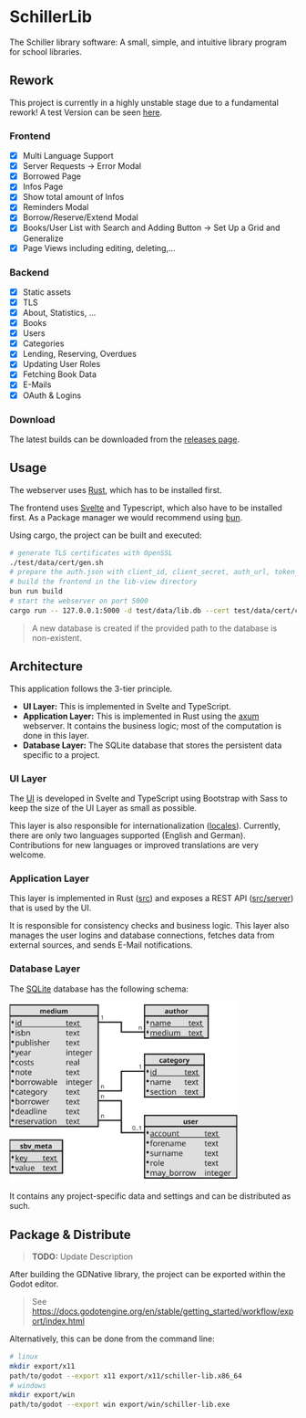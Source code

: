 # SchillerLib

The Schiller library software:
A small, simple, and intuitive library program for school libraries.

## Rework

This project is currently in a highly unstable stage due to a fundamental rework! A test Version can be seen [here](https://nils.wrenger.net).

### Frontend

- [x] Multi Language Support
- [x] Server Requests -> Error Modal
- [x] Borrowed Page
- [x] Infos Page
- [x] Show total amount of Infos
- [x] Reminders Modal
- [x] Borrow/Reserve/Extend Modal
- [x] Books/User List with Search and Adding Button -> Set Up a Grid and Generalize
- [x] Page Views including editing, deleting,...

### Backend

- [x] Static assets
- [x] TLS
- [x] About, Statistics, ...
- [x] Books
- [x] Users
- [x] Categories
- [x] Lending, Reserving, Overdues
- [x] Updating User Roles
- [x] Fetching Book Data
- [x] E-Mails
- [x] OAuth & Logins

### Download

The latest builds can be downloaded from the [releases page](https://github.com/wrenger/schiller-lib/releases/latest).


## Usage

The webserver uses [Rust](https://www.rust-lang.org/learn/get-started), which has to be installed first.

The frontend uses [Svelte](https://svelte.dev) and Typescript, which also have to be installed first.
As a Package manager we would recommend using [bun](https://bun.sh/).

Using cargo, the project can be built and executed:

```sh
# generate TLS certificates with OpenSSL
./test/data/cert/gen.sh
# prepare the auth.json with client_id, client_secret, auth_url, token_url, user_url
# build the frontend in the lib-view directory
bun run build
# start the webserver on port 5000
cargo run -- 127.0.0.1:5000 -d test/data/lib.db --cert test/data/cert/cert.pem --key test/data/cert/key.pem --user-file test/data/users.txt --auth test/data/auth.json --assets lib-view/build
```

> A new database is created if the provided path to the database is non-existent.

## Architecture

This application follows the 3-tier principle.

- **UI Layer:** This is implemented in Svelte and TypeScript.
- **Application Layer:** This is implemented in Rust using the [axum](https://github.com/tokio-rs/axum) webserver.
It contains the business logic; most of the computation is done in this layer.
- **Database Layer:** The SQLite database that stores the persistent data specific to a project.

### UI Layer

The [UI](lib-view) is developed in Svelte and TypeScript using
Bootstrap with Sass to keep the size of the UI Layer as small as possible.

This layer is also responsible for internationalization
([locales](lib-view/src/lib/i18n/locales/)).
Currently, there are only two languages supported (English and German).
Contributions for new languages or improved translations are very welcome.

### Application Layer

This layer is implemented in Rust ([src](src)) and exposes a REST API ([src/server](src/server/mod.rs)) that is used by the UI.

It is responsible for consistency checks and business logic.
This layer also manages the user logins and database connections, fetches data from external sources, and sends E-Mail notifications.

### Database Layer

The [SQLite](https://sqlite.org/index.html) database has the following schema:

<img src="images/sbv_db.svg" alt="Database Schema" width=400 />

It contains any project-specific data and settings and can be distributed as such.

## Package & Distribute

> **TODO:** Update Description

After building the GDNative library, the project can be exported within the Godot editor.

> See https://docs.godotengine.org/en/stable/getting_started/workflow/export/index.html

Alternatively, this can be done from the command line:
```bash
# linux
mkdir export/x11
path/to/godot --export x11 export/x11/schiller-lib.x86_64
# windows
mkdir export/win
path/to/godot --export win export/win/schiller-lib.exe
```
